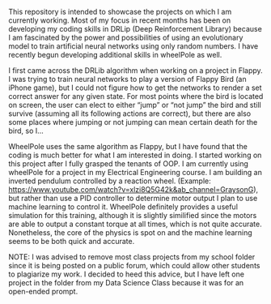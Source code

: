 This repository is intended to showcase the projects on which I am
currently working. Most of my focus in recent months has been on
developing my coding skills in DRLip (Deep Reinforcement Library)
because I am fascinated by the power and possibilities of using an
evolutionary model to train artificial neural networks using only random
numbers. I have recently begun developing additional skills in wheelPole
as well.

I first came across the DRLib algorithm when working on a project in
Flappy. I was trying to train neural networks to play a version of
Flappy Bird (an iPhone game), but I could not figure how to get the
networks to render a set correct answer for any given state. For most
points where the bird is located on screen, the user can elect to either
“jump” or “not jump” the bird and still survive (assuming all its
following actions are correct), but there are also some places where
jumping or not jumping can mean certain death for the bird, so I…

WheelPole uses the same algorithm as Flappy, but I have found that the
coding is much better for what I am interested in doing. I started
working on this project after I fully grasped the tenants of OOP. I am
currently using wheelPole for a project in my Electrical Engineering
course. I am building an inverted pendulum controlled by a reaction
wheel. (Example:
https://www.youtube.com/watch?v=xlzi8Q5G42k&ab_channel=GraysonG), but
rather than use a PID controller to determine motor output I plan to use
machine learning to control it. WheelPole definitely provides a useful
simulation for this training, although it is slightly similified since
the motors are able to output a constant torque at all times, which is
not quite accurate. Nonetheless, the core of the physics is spot on and
the machine learning seems to be both quick and accurate.

NOTE: I was advised to remove most class projects from my school folder
since it is being posted on a public forum, which could allow other
students to plagiarize my work. I decided to heed this advice, but I
have left one project in the folder from my Data Science Class because
it was for an open-ended prompt.
